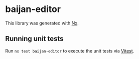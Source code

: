 # baijan-editor

This library was generated with [Nx](https://nx.dev).

## Running unit tests

Run `nx test baijan-editor` to execute the unit tests via [Vitest](https://vitest.dev/).
